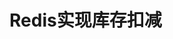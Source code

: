 

# Redis实现库存扣减
<!--

https://mp.weixin.qq.com/s/k2WJpHrMMT90Opqn6PZXEA




高并发秒杀系统如何实现正确的扣减库存？
https://mp.weixin.qq.com/s/XbH6_TOTALx8_wS-jJD7Xg
-->

